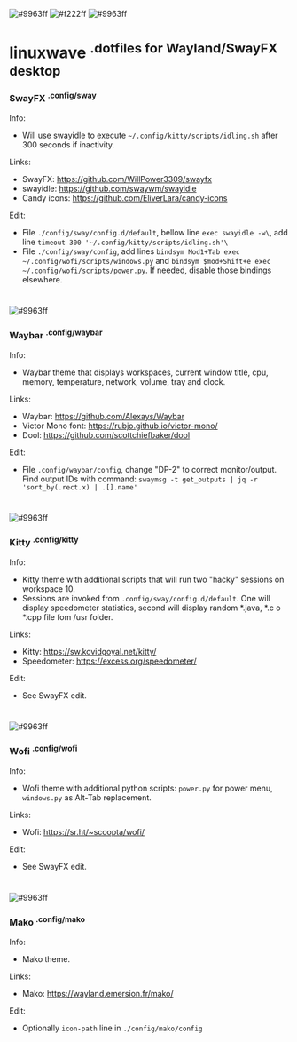 ![#9963ff](https://placehold.co/800x15/9963ff/9963ff.png)
![#f222ff](https://placehold.co/800x150/161925/f222ff.png?text=linuxwave&font=raleway)
![#9963ff](https://placehold.co/800x15/9963ff/9963ff.png)
# linuxwave <sup>.dotfiles for Wayland/SwayFX desktop</sup>
### SwayFX <sup>.config/sway</sup>
Info:
* Will use swayidle to execute ```~/.config/kitty/scripts/idling.sh``` after 300 seconds if inactivity.

Links: 
* SwayFX: https://github.com/WillPower3309/swayfx
* swayidle: https://github.com/swaywm/swayidle
* Candy icons: https://github.com/EliverLara/candy-icons

Edit:
* File ```./config/sway/config.d/default```, bellow line ```exec swayidle -w\```, add line ```timeout 300 '~/.config/kitty/scripts/idling.sh'\```
* File ```./config/sway/config```, add lines ```bindsym Mod1+Tab exec ~/.config/wofi/scripts/windows.py``` and ```bindsym $mod+Shift+e exec ~/.config/wofi/scripts/power.py```. If needed, disable those bindings elsewhere.
#
![#9963ff](https://placehold.co/800x15/9963ff/9963ff.png)
### Waybar <sup>.config/waybar</sup>
Info:
* Waybar theme that displays workspaces, current window title, cpu, memory, temperature, network, volume, tray and clock.

Links: 
* Waybar: https://github.com/Alexays/Waybar
* Victor Mono font: https://rubjo.github.io/victor-mono/
* Dool: https://github.com/scottchiefbaker/dool

Edit:
* File ```.config/waybar/config```, change "DP-2" to correct monitor/output. Find output IDs with command: ```swaymsg -t get_outputs | jq -r 'sort_by(.rect.x) | .[].name'```
#
![#9963ff](https://placehold.co/800x15/9963ff/9963ff.png)
### Kitty <sup>.config/kitty</sup>
Info:
* Kitty theme with additional scripts that will run two "hacky" sessions on workspace 10.
* Sessions are invoked from ```.config/sway/config.d/default```. One will display speedometer statistics, second will display random *.java, *.c o *.cpp file fom /usr folder.


Links: 
* Kitty: https://sw.kovidgoyal.net/kitty/
* Speedometer: https://excess.org/speedometer/

Edit:
* See SwayFX edit.
#
![#9963ff](https://placehold.co/800x15/9963ff/9963ff.png)
### Wofi <sup>.config/wofi</sup>
Info:
* Wofi theme with additional python scripts: ```power.py``` for power menu, ```windows.py``` as Alt-Tab replacement.

Links: 
* Wofi: https://sr.ht/~scoopta/wofi/

Edit:
* See SwayFX edit.
#
![#9963ff](https://placehold.co/800x15/9963ff/9963ff.png)
### Mako <sup>.config/mako</sup>
Info:
* Mako theme.

Links: 
* Mako: https://wayland.emersion.fr/mako/

Edit:
* Optionally ```icon-path``` line in ```./config/mako/config```
#
